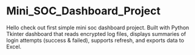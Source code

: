 # Mini_SOC_Dashboard_Project
Hello check out first simple mini soc dashboard project.
Built with Python Tkinter dashboard that reads encrypted log files, displays summaries of login attempts (success & failed), supports refresh, and exports data to Excel.
